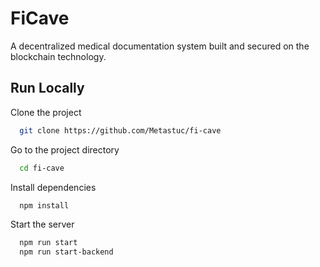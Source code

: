 # FiCave

A decentralized medical documentation system built and secured on the blockchain technology.
## Run Locally

Clone the project

```bash
  git clone https://github.com/Metastuc/fi-cave
```

Go to the project directory

```bash
  cd fi-cave
```

Install dependencies

```bash
  npm install
```

Start the server

```bash
  npm run start
  npm run start-backend
```